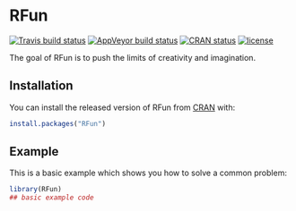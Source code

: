 # RFun

<!-- badges: start -->
[![Travis build status](https://travis-ci.org/strnda/RFun.svg?branch=master)](https://travis-ci.org/strnda/RFun)
[![AppVeyor build status](https://ci.appveyor.com/api/projects/status/github/strnda/RFun?branch=master&svg=true)](https://ci.appveyor.com/project/strnda/RFun)
[![CRAN status](https://www.r-pkg.org/badges/version/RFun)](https://CRAN.R-project.org/package=RFun)
[![license](https://img.shields.io/badge/license-GPL3-lightgrey.svg)](https://choosealicense.com/)
<!-- badges: end -->

The goal of RFun is to push the limits of creativity and imagination.

## Installation

You can install the released version of RFun from [CRAN](https://CRAN.R-project.org) with:

``` r
install.packages("RFun")
```

## Example

This is a basic example which shows you how to solve a common problem:

``` r
library(RFun)
## basic example code
```

